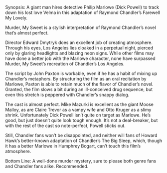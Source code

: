 Synopsis: A giant man hires detective Philip Marlowe (Dick Powell) to track down his lost love Velma in this adaptation of Raymond Chandler’s Farewell My Lovely.

Murder, My Sweet is a stylish interpretation of Raymond Chandler’s novel that’s almost perfect.

Director Edward Dmytryk does an excellent job of creating atmosphere.  Through his eyes, Los Angeles lies cloaked in a perpetual night, pierced only by glaring headlights and blazing neon signs.  While other films may have done a better job with the Marlowe character, none have surpassed Murder, My Sweet’s recreation of Chandler’s Los Angeles.

The script by John Paxton is workable, even if he has a habit of mixing up Chandler’s metaphors.  By structuring the film as an oral recitation by Marlowe, Paxton is able to retain much of the flavor of Chandler’s novel.  Granted, the film slows a bit during an ill-conceived drug sequence, but even this stretch is peppered with Chandler’s snappy dialog.

The cast is almost perfect.  Mike Mazurki is excellent as the giant Moose Malloy, as are Claire Trevor as a vampy wife and Otto Kruger as a slimy shrink.  Unfortunately Dick Powell isn’t quite on target as Marlowe.  He’s good, but just doesn’t quite look tough enough.  It’s not a deal-breaker, but with the rest of the cast so note-perfect, Powell sticks out.

Still, Chandler fans won’t be disappointed, and neither will fans of Howard Hawk’s better-known adaptation of Chandler’s The Big Sleep, which, though it has a better Marlowe in Humphrey Bogart, can’t touch this film’s atmosphere.

Bottom Line: A well-done murder mystery, sure to please both genre fans and Chandler fans alike.  Recommended.
